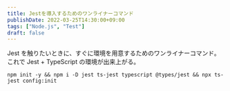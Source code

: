 ```yaml
---
title: Jestを導入するためのワンライナーコマンド
publishDate: 2022-03-25T14:30:00+09:00
tags: ["Node.js", "Test"]
draft: false
---
```


Jest を触りたいときに、すぐに環境を用意するためのワンライナーコマンド。  
これで Jest + TypeScript の環境が出来上がる。

```
npm init -y && npm i -D jest ts-jest typescript @types/jest && npx ts-jest config:init
```
